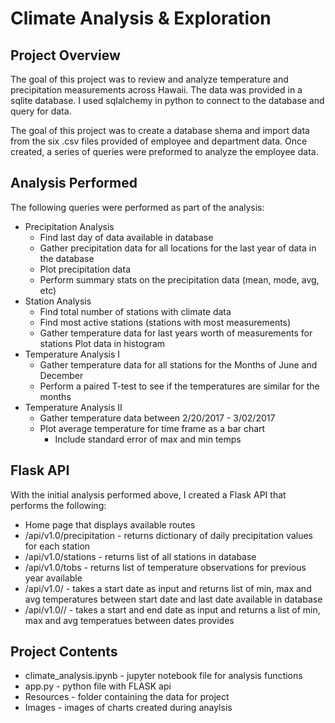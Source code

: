 # Climate Analysis & Exploration


## Project Overview
The goal of this project was to review and analyze temperature and precipitation measurements across Hawaii.  The data was provided in a sqlite database.  I used sqlalchemy in python to connect to the database and query for data.

The goal of this project was to create a database shema and import data from the six .csv files provided of employee and department data.  Once created, a series of queries were preformed to analyze the employee data.


## Analysis Performed
The following queries were performed as part of the analysis:
* Precipitation Analysis 
    * Find last day of data available in database
    * Gather precipitation data for all locations for the last year of data in the database
    * Plot precipitation data
    * Perform summary stats on the precipitation data (mean, mode, avg, etc)
* Station Analysis
    * Find total number of stations with climate data
    * Find most active stations (stations with most measurements)
    * Gather temperature data for last years worth of measurements for stations
        Plot data in histogram
* Temperature Analysis I
    * Gather temperature data for all stations for the Months of June and December
    * Perform a paired T-test to see if the temperatures are similar for the months
* Temperature Analysis II
    * Gather temperature data between 2/20/2017 - 3/02/2017
    * Plot average temperature for time frame as a bar chart
        * Include standard error of max and min temps


## Flask API
With the initial analysis performed above, I created a Flask API that performs the following:
* Home page that displays available routes
* /api/v1.0/precipitation - returns dictionary of daily precipitation values for each station
* /api/v1.0/stations - returns list of all stations in database
* /api/v1.0/tobs - returns list of temperature observations for previous year available
* /api/v1.0/<start> - takes a start date as input and returns list of min, max and avg temperatures between start date and last date available in database
* /api/v1.0/<start>/<end> - takes a start and end date as input and returns a list of min, max and avg temperatues between dates provides


## Project Contents
* climate_analysis.ipynb - jupyter notebook file for analysis functions
* app.py - python file with FLASK api
* Resources - folder containing the data for project
* Images - images of charts created during anaylsis

